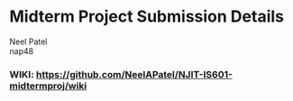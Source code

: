 # Midterm Project Submission Details
Neel Patel\
nap48

### WIKI: https://github.com/NeelAPatel/NJIT-IS601-midtermproj/wiki
